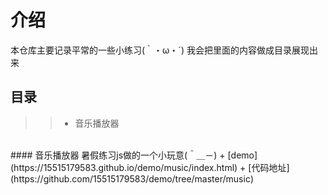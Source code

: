 # 介绍
本仓库主要记录平常的一些小练习(｀・ω・´)
我会把里面的内容做成目录展现出来

## 目录
>>* 音乐播放器


</br>
#### 音乐播放器
暑假练习js做的一个小玩意(＾＿－)
+ [demo](https://15515179583.github.io/demo/music/index.html)
+ [代码地址](https://github.com/15515179583/demo/tree/master/music)

